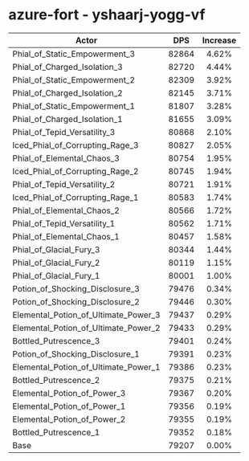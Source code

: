 # azure-fort - yshaarj-yogg-vf
| Actor | DPS | Increase |
|---|:---:|:---:|
|Phial_of_Static_Empowerment_3|82864|4.62%|
|Phial_of_Charged_Isolation_3|82720|4.44%|
|Phial_of_Static_Empowerment_2|82309|3.92%|
|Phial_of_Charged_Isolation_2|82145|3.71%|
|Phial_of_Static_Empowerment_1|81807|3.28%|
|Phial_of_Charged_Isolation_1|81655|3.09%|
|Phial_of_Tepid_Versatility_3|80868|2.10%|
|Iced_Phial_of_Corrupting_Rage_3|80827|2.05%|
|Phial_of_Elemental_Chaos_3|80754|1.95%|
|Iced_Phial_of_Corrupting_Rage_2|80745|1.94%|
|Phial_of_Tepid_Versatility_2|80721|1.91%|
|Iced_Phial_of_Corrupting_Rage_1|80583|1.74%|
|Phial_of_Elemental_Chaos_2|80566|1.72%|
|Phial_of_Tepid_Versatility_1|80562|1.71%|
|Phial_of_Elemental_Chaos_1|80457|1.58%|
|Phial_of_Glacial_Fury_3|80344|1.44%|
|Phial_of_Glacial_Fury_2|80119|1.15%|
|Phial_of_Glacial_Fury_1|80001|1.00%|
|Potion_of_Shocking_Disclosure_3|79476|0.34%|
|Potion_of_Shocking_Disclosure_2|79446|0.30%|
|Elemental_Potion_of_Ultimate_Power_3|79437|0.29%|
|Elemental_Potion_of_Ultimate_Power_2|79433|0.29%|
|Bottled_Putrescence_3|79401|0.24%|
|Potion_of_Shocking_Disclosure_1|79391|0.23%|
|Elemental_Potion_of_Ultimate_Power_1|79386|0.23%|
|Bottled_Putrescence_2|79375|0.21%|
|Elemental_Potion_of_Power_3|79367|0.20%|
|Elemental_Potion_of_Power_1|79356|0.19%|
|Elemental_Potion_of_Power_2|79355|0.19%|
|Bottled_Putrescence_1|79352|0.18%|
|Base|79207|0.00%|

